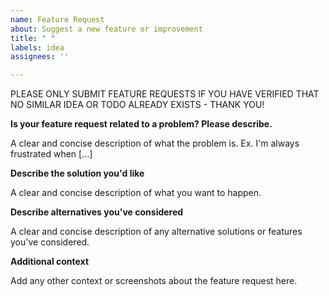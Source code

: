 ```yaml
---
name: Feature Request
about: Suggest a new feature or improvement
title: " "
labels: idea
assignees: ''

---
```


PLEASE ONLY SUBMIT FEATURE REQUESTS IF YOU HAVE VERIFIED THAT NO SIMILAR IDEA OR TODO ALREADY EXISTS - THANK YOU!

**Is your feature request related to a problem? Please describe.**

A clear and concise description of what the problem is. Ex. I'm always frustrated when [...]

**Describe the solution you'd like**

A clear and concise description of what you want to happen.

**Describe alternatives you've considered**

A clear and concise description of any alternative solutions or features you've considered.

**Additional context**

Add any other context or screenshots about the feature request here.

